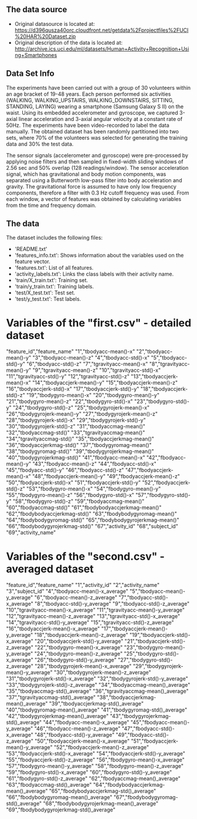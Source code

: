 ## The data source

* Original datasource is located at: https://d396qusza40orc.cloudfront.net/getdata%2Fprojectfiles%2FUCI%20HAR%20Dataset.zip
* Original description of the data is located at: http://archive.ics.uci.edu/ml/datasets/Human+Activity+Recognition+Using+Smartphones

## Data Set Info

The experiments have been carried out with a group of 30 volunteers within an age bracket of 19-48 years. Each person performed six activities (WALKING, WALKING_UPSTAIRS, WALKING_DOWNSTAIRS, SITTING, STANDING, LAYING) wearing a smartphone (Samsung Galaxy S II) on the waist. Using its embedded accelerometer and gyroscope, we captured 3-axial linear acceleration and 3-axial angular velocity at a constant rate of 50Hz. The experiments have been video-recorded to label the data manually. The obtained dataset has been randomly partitioned into two sets, where 70% of the volunteers was selected for generating the training data and 30% the test data.

The sensor signals (accelerometer and gyroscope) were pre-processed by applying noise filters and then sampled in fixed-width sliding windows of 2.56 sec and 50% overlap (128 readings/window). The sensor acceleration signal, which has gravitational and body motion components, was separated using a Butterworth low-pass filter into body acceleration and gravity. The gravitational force is assumed to have only low frequency components, therefore a filter with 0.3 Hz cutoff frequency was used. From each window, a vector of features was obtained by calculating variables from the time and frequency domain.

## The data

The dataset includes the following files:

* 'README.txt'
* 'features_info.txt': Shows information about the variables used on the feature vector.
* 'features.txt': List of all features.
* 'activity_labels.txt': Links the class labels with their activity name.
* 'train/X_train.txt': Training set.
* 'train/y_train.txt': Training labels.
* 'test/X_test.txt': Test set.
* 'test/y_test.txt': Test labels.

# Variables of the "first.csv" - detailed dataset

"feature_id","feature_name"
"1","tbodyacc-mean()-x"
"2","tbodyacc-mean()-y"
"3","tbodyacc-mean()-z"
"4","tbodyacc-std()-x"
"5","tbodyacc-std()-y"
"6","tbodyacc-std()-z"
"7","tgravityacc-mean()-x"
"8","tgravityacc-mean()-y"
"9","tgravityacc-mean()-z"
"10","tgravityacc-std()-x"
"11","tgravityacc-std()-y"
"12","tgravityacc-std()-z"
"13","tbodyaccjerk-mean()-x"
"14","tbodyaccjerk-mean()-y"
"15","tbodyaccjerk-mean()-z"
"16","tbodyaccjerk-std()-x"
"17","tbodyaccjerk-std()-y"
"18","tbodyaccjerk-std()-z"
"19","tbodygyro-mean()-x"
"20","tbodygyro-mean()-y"
"21","tbodygyro-mean()-z"
"22","tbodygyro-std()-x"
"23","tbodygyro-std()-y"
"24","tbodygyro-std()-z"
"25","tbodygyrojerk-mean()-x"
"26","tbodygyrojerk-mean()-y"
"27","tbodygyrojerk-mean()-z"
"28","tbodygyrojerk-std()-x"
"29","tbodygyrojerk-std()-y"
"30","tbodygyrojerk-std()-z"
"31","tbodyaccmag-mean()"
"32","tbodyaccmag-std()"
"33","tgravityaccmag-mean()"
"34","tgravityaccmag-std()"
"35","tbodyaccjerkmag-mean()"
"36","tbodyaccjerkmag-std()"
"37","tbodygyromag-mean()"
"38","tbodygyromag-std()"
"39","tbodygyrojerkmag-mean()"
"40","tbodygyrojerkmag-std()"
"41","fbodyacc-mean()-x"
"42","fbodyacc-mean()-y"
"43","fbodyacc-mean()-z"
"44","fbodyacc-std()-x"
"45","fbodyacc-std()-y"
"46","fbodyacc-std()-z"
"47","fbodyaccjerk-mean()-x"
"48","fbodyaccjerk-mean()-y"
"49","fbodyaccjerk-mean()-z"
"50","fbodyaccjerk-std()-x"
"51","fbodyaccjerk-std()-y"
"52","fbodyaccjerk-std()-z"
"53","fbodygyro-mean()-x"
"54","fbodygyro-mean()-y"
"55","fbodygyro-mean()-z"
"56","fbodygyro-std()-x"
"57","fbodygyro-std()-y"
"58","fbodygyro-std()-z"
"59","fbodyaccmag-mean()"
"60","fbodyaccmag-std()"
"61","fbodybodyaccjerkmag-mean()"
"62","fbodybodyaccjerkmag-std()"
"63","fbodybodygyromag-mean()"
"64","fbodybodygyromag-std()"
"65","fbodybodygyrojerkmag-mean()"
"66","fbodybodygyrojerkmag-std()"
"67","activity_id"
"68","subject_id"
"69","activity_name"

# Variables of the "second.csv" - averaged dataset

"feature_id","feature_name"
"1","activity_id"
"2","activity_name"
"3","subject_id"
"4","tbodyacc-mean()-x_average"
"5","tbodyacc-mean()-y_average"
"6","tbodyacc-mean()-z_average"
"7","tbodyacc-std()-x_average"
"8","tbodyacc-std()-y_average"
"9","tbodyacc-std()-z_average"
"10","tgravityacc-mean()-x_average"
"11","tgravityacc-mean()-y_average"
"12","tgravityacc-mean()-z_average"
"13","tgravityacc-std()-x_average"
"14","tgravityacc-std()-y_average"
"15","tgravityacc-std()-z_average"
"16","tbodyaccjerk-mean()-x_average"
"17","tbodyaccjerk-mean()-y_average"
"18","tbodyaccjerk-mean()-z_average"
"19","tbodyaccjerk-std()-x_average"
"20","tbodyaccjerk-std()-y_average"
"21","tbodyaccjerk-std()-z_average"
"22","tbodygyro-mean()-x_average"
"23","tbodygyro-mean()-y_average"
"24","tbodygyro-mean()-z_average"
"25","tbodygyro-std()-x_average"
"26","tbodygyro-std()-y_average"
"27","tbodygyro-std()-z_average"
"28","tbodygyrojerk-mean()-x_average"
"29","tbodygyrojerk-mean()-y_average"
"30","tbodygyrojerk-mean()-z_average"
"31","tbodygyrojerk-std()-x_average"
"32","tbodygyrojerk-std()-y_average"
"33","tbodygyrojerk-std()-z_average"
"34","tbodyaccmag-mean()_average"
"35","tbodyaccmag-std()_average"
"36","tgravityaccmag-mean()_average"
"37","tgravityaccmag-std()_average"
"38","tbodyaccjerkmag-mean()_average"
"39","tbodyaccjerkmag-std()_average"
"40","tbodygyromag-mean()_average"
"41","tbodygyromag-std()_average"
"42","tbodygyrojerkmag-mean()_average"
"43","tbodygyrojerkmag-std()_average"
"44","fbodyacc-mean()-x_average"
"45","fbodyacc-mean()-y_average"
"46","fbodyacc-mean()-z_average"
"47","fbodyacc-std()-x_average"
"48","fbodyacc-std()-y_average"
"49","fbodyacc-std()-z_average"
"50","fbodyaccjerk-mean()-x_average"
"51","fbodyaccjerk-mean()-y_average"
"52","fbodyaccjerk-mean()-z_average"
"53","fbodyaccjerk-std()-x_average"
"54","fbodyaccjerk-std()-y_average"
"55","fbodyaccjerk-std()-z_average"
"56","fbodygyro-mean()-x_average"
"57","fbodygyro-mean()-y_average"
"58","fbodygyro-mean()-z_average"
"59","fbodygyro-std()-x_average"
"60","fbodygyro-std()-y_average"
"61","fbodygyro-std()-z_average"
"62","fbodyaccmag-mean()_average"
"63","fbodyaccmag-std()_average"
"64","fbodybodyaccjerkmag-mean()_average"
"65","fbodybodyaccjerkmag-std()_average"
"66","fbodybodygyromag-mean()_average"
"67","fbodybodygyromag-std()_average"
"68","fbodybodygyrojerkmag-mean()_average"
"69","fbodybodygyrojerkmag-std()_average"